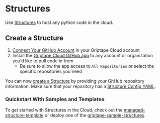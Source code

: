 # Structures

Use [Structures](https://cloud.griptape.ai/structures) to host any python code in the cloud.

## Create a Structure

1. [Connect Your GitHub Account](https://cloud.griptape.ai/account) in your Griptape Cloud account
1. Install the [Griptape Cloud GitHub app](https://github.com/apps/griptape-cloud/installations/new/) to any account or organization you'd like to pull code in from
    - Be sure to allow the app access to `All Repositories` or select the specific repositories you need

You can now [create a Structure](https://cloud.griptape.ai/structures/create) by providing your GitHub repository information. Make sure that your repository has a [Structure Config YAML](structure-config.md).

### Quickstart With Samples and Templates

To get started with Structures in the Cloud, check out the [managed-structure-template](https://github.com/griptape-ai/managed-structure-template) or deploy one of the [griptape-sample-structures](https://github.com/griptape-ai/griptape-sample-structures/tree/main).
